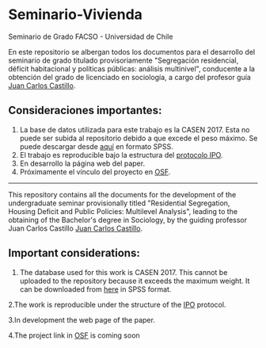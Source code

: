 # Seminario-Vivienda
Seminario de Grado FACSO - Universidad de Chile

En este repositorio se albergan todos los documentos para el desarrollo del seminario de grado titulado provisoriamente "Segregación residencial, déficit habitacional y políticas públicas: análisis multinivel", conducente a la obtención del grado de licenciado en sociología, a cargo del profesor guía [Juan Carlos Castillo](https://juancarloscastillo.github.io/jc-castillo/index.html).

## Consideraciones importantes:
1. La base de datos utilizada para este trabajo es la CASEN 2017. Esta no puede ser subida al repositorio debido a que excede el peso máximo. Se puede descargar desde [aquí](http://observatorio.ministeriodesarrollosocial.gob.cl/casen-multidimensional/casen/docs/casen_2017_spss.rar) en formato SPSS.
2. El trabajo es reproducible bajo la estructura del [protocolo IPO](https://juancarloscastillo.github.io/ipo/).
3. En desarrollo la página web del paper.
4. Próximamente el vínculo del proyecto en [OSF](osf.io). 
----
This repository contains all the documents for the development of the undergraduate seminar provisionally titled "Residential Segregation, Housing Deficit and Public Policies: Multilevel Analysis", leading to the obtaining of the Bachelor's degree in Sociology, by the guiding professor Juan Carlos Castillo [Juan Carlos Castillo](https://juancarloscastillo.github.io/jc-castillo/index.html).

## Important considerations:
1. The database used for this work is CASEN 2017. This cannot be uploaded to the repository because it exceeds the maximum weight. It can be downloaded from [here](http://observatorio.ministeriodesarrollosocial.gob.cl/casen-multidimensional/casen/docs/casen_2017_spss.rar) in SPSS format.

2.The work is reproducible under the structure of the [IPO](https://juancarloscastillo.github.io/ipo/) protocol.

3.In development the web page of the paper.

4.The project link in [OSF](osf.io) is coming soon
